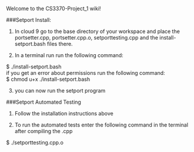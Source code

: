 Welcome to the CS3370-Project_1 wiki!

###Setport Install:
1. In cloud 9 go to the base directory of your workspace and place the portsetter.cpp, portsetter.cpp.o, setporttesting.cpp and the install-setport.bash files there.

2. In a terminal run run the following command:

 $ ./install-setport.bash  
  if you get an error about permissions run the following command:  
 $ chmod u+x ./install-setport.bash  

3. you can now run the setport program


###Setport Automated Testing
1. Follow the installation instructions above

2. To run the automated tests enter the following command in the terminal after compiling the .cpp

 $ ./setporttesting.cpp.o